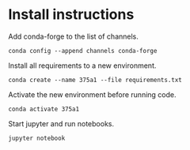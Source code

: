 # Install instructions

Add conda-forge to the list of channels.

```
conda config --append channels conda-forge
```

Install all requirements to a new environment.

```
conda create --name 375a1 --file requirements.txt
```

Activate the new environment before running code.

```
conda activate 375a1
```

Start jupyter and run notebooks.

```
jupyter notebook
``` 
